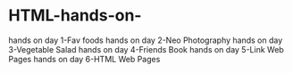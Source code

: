 # HTML-hands-on-
hands on day 1-Fav foods
hands on day 2-Neo Photography
hands on day 3-Vegetable Salad
hands on day 4-Friends Book
hands on day 5-Link Web Pages
hands on day 6-HTML Web Pages
